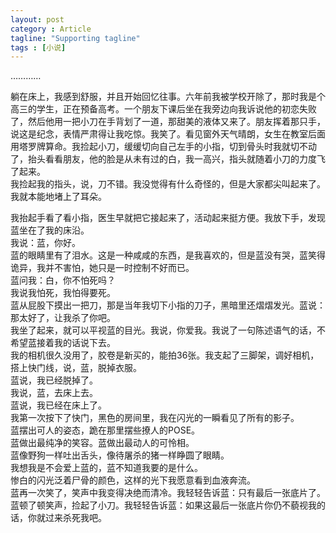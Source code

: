 ```yaml
---
layout: post
category : Article
tagline: "Supporting tagline"
tags : [小说]
---
```


…………

躺在床上，我感到舒服，并且开始回忆往事。六年前我被学校开除了，那时我是个高三的学生，正在预备高考。一个朋友下课后坐在我旁边向我诉说他的初恋失败了，然后他用一把小刀在手背划了一道，那甜美的液体又来了。朋友挥着那只手，说这是纪念，表情严肃得让我吃惊。我笑了。看见窗外天气晴朗，女生在教室后面用塔罗牌算命。我捡起小刀，缓缓切向自己左手的小指，切到骨头时我就切不动了，抬头看看朋友，他的脸是从未有过的白，我一高兴，指头就随着小刀的力度飞了起来。  
我捡起我的指头，说，刀不错。我没觉得有什么奇怪的，但是大家都尖叫起来了。我就本能地堵上了耳朵。

我抬起手看了看小指，医生早就把它接起来了，活动起来挺方便。我放下手，发现蓝坐在了我的床沿。  
我说：蓝，你好。  
蓝的眼睛里有了泪水。这是一种咸咸的东西，是我喜欢的，但是蓝没有哭，蓝笑得诡异，我并不害怕，她只是一时控制不好而已。  
蓝问我：白，你不怕死吗？  
我说我怕死，我怕得要死。  
蓝从屁股下摸出一把刀，那是当年我切下小指的刀子，黑暗里还熠熠发光。蓝说：那太好了，让我杀了你吧。  
我坐了起来，就可以平视蓝的目光。我说，你爱我。我说了一句陈述语气的话，不希望蓝接着我的话说下去。  
我的相机很久没用了，胶卷是新买的，能拍36张。我支起了三脚架，调好相机，搭上快门线，说，蓝，脱掉衣服。  
蓝说，我已经脱掉了。  
我说，蓝，去床上去。  
蓝说，我已经在床上了。  
我第一次按下了快门，黑色的房间里，我在闪光的一瞬看见了所有的影子。  
蓝摆出可人的姿态，跪在那里摆些撩人的POSE。  
蓝做出最纯净的笑容。蓝做出最动人的可怜相。  
蓝像野狗一样吐出舌头，像待屠杀的猪一样睁圆了眼睛。  
我想我是不会爱上蓝的，蓝不知道我要的是什么。  
惨白的闪光泛着尸骨的颜色，这样的光下我愿意看到血液奔流。  
蓝再一次笑了，笑声中我变得决绝而清冷。我轻轻告诉蓝：只有最后一张底片了。蓝顿了顿笑声，捡起了小刀。我轻轻告诉蓝：如果这最后一张底片你仍不藐视我的话，你就过来杀死我吧。